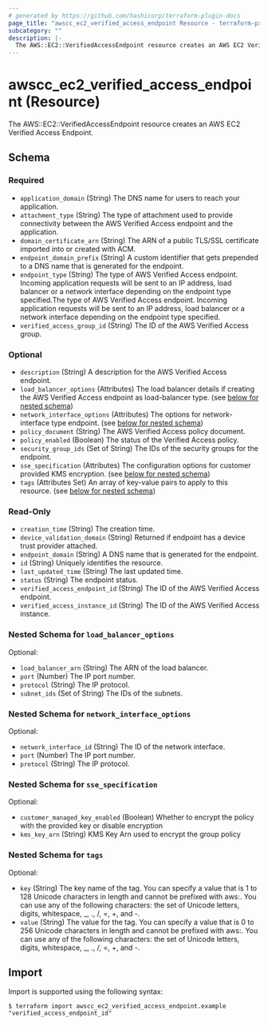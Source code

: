 ```yaml
---
# generated by https://github.com/hashicorp/terraform-plugin-docs
page_title: "awscc_ec2_verified_access_endpoint Resource - terraform-provider-awscc"
subcategory: ""
description: |-
  The AWS::EC2::VerifiedAccessEndpoint resource creates an AWS EC2 Verified Access Endpoint.
---
```


# awscc_ec2_verified_access_endpoint (Resource)

The AWS::EC2::VerifiedAccessEndpoint resource creates an AWS EC2 Verified Access Endpoint.



<!-- schema generated by tfplugindocs -->
## Schema

### Required

- `application_domain` (String) The DNS name for users to reach your application.
- `attachment_type` (String) The type of attachment used to provide connectivity between the AWS Verified Access endpoint and the application.
- `domain_certificate_arn` (String) The ARN of a public TLS/SSL certificate imported into or created with ACM.
- `endpoint_domain_prefix` (String) A custom identifier that gets prepended to a DNS name that is generated for the endpoint.
- `endpoint_type` (String) The type of AWS Verified Access endpoint. Incoming application requests will be sent to an IP address, load balancer or a network interface depending on the endpoint type specified.The type of AWS Verified Access endpoint. Incoming application requests will be sent to an IP address, load balancer or a network interface depending on the endpoint type specified.
- `verified_access_group_id` (String) The ID of the AWS Verified Access group.

### Optional

- `description` (String) A description for the AWS Verified Access endpoint.
- `load_balancer_options` (Attributes) The load balancer details if creating the AWS Verified Access endpoint as load-balancer type. (see [below for nested schema](#nestedatt--load_balancer_options))
- `network_interface_options` (Attributes) The options for network-interface type endpoint. (see [below for nested schema](#nestedatt--network_interface_options))
- `policy_document` (String) The AWS Verified Access policy document.
- `policy_enabled` (Boolean) The status of the Verified Access policy.
- `security_group_ids` (Set of String) The IDs of the security groups for the endpoint.
- `sse_specification` (Attributes) The configuration options for customer provided KMS encryption. (see [below for nested schema](#nestedatt--sse_specification))
- `tags` (Attributes Set) An array of key-value pairs to apply to this resource. (see [below for nested schema](#nestedatt--tags))

### Read-Only

- `creation_time` (String) The creation time.
- `device_validation_domain` (String) Returned if endpoint has a device trust provider attached.
- `endpoint_domain` (String) A DNS name that is generated for the endpoint.
- `id` (String) Uniquely identifies the resource.
- `last_updated_time` (String) The last updated time.
- `status` (String) The endpoint status.
- `verified_access_endpoint_id` (String) The ID of the AWS Verified Access endpoint.
- `verified_access_instance_id` (String) The ID of the AWS Verified Access instance.

<a id="nestedatt--load_balancer_options"></a>
### Nested Schema for `load_balancer_options`

Optional:

- `load_balancer_arn` (String) The ARN of the load balancer.
- `port` (Number) The IP port number.
- `protocol` (String) The IP protocol.
- `subnet_ids` (Set of String) The IDs of the subnets.


<a id="nestedatt--network_interface_options"></a>
### Nested Schema for `network_interface_options`

Optional:

- `network_interface_id` (String) The ID of the network interface.
- `port` (Number) The IP port number.
- `protocol` (String) The IP protocol.


<a id="nestedatt--sse_specification"></a>
### Nested Schema for `sse_specification`

Optional:

- `customer_managed_key_enabled` (Boolean) Whether to encrypt the policy with the provided key or disable encryption
- `kms_key_arn` (String) KMS Key Arn used to encrypt the group policy


<a id="nestedatt--tags"></a>
### Nested Schema for `tags`

Optional:

- `key` (String) The key name of the tag. You can specify a value that is 1 to 128 Unicode characters in length and cannot be prefixed with aws:. You can use any of the following characters: the set of Unicode letters, digits, whitespace, _, ., /, =, +, and -.
- `value` (String) The value for the tag. You can specify a value that is 0 to 256 Unicode characters in length and cannot be prefixed with aws:. You can use any of the following characters: the set of Unicode letters, digits, whitespace, _, ., /, =, +, and -.

## Import

Import is supported using the following syntax:

```shell
$ terraform import awscc_ec2_verified_access_endpoint.example "verified_access_endpoint_id"
```
